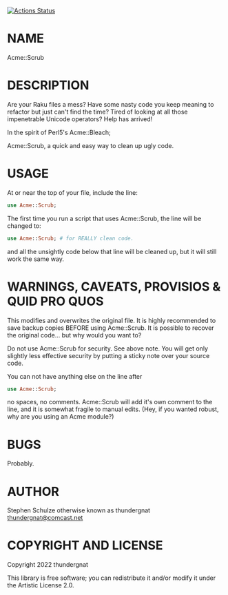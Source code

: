 [![Actions Status](https://github.com/thundergnat/Acme-Scrub/actions/workflows/test.yml/badge.svg)](https://github.com/thundergnat/Acme-Scrub/actions)

NAME
====

Acme::Scrub

DESCRIPTION
===========

Are your Raku files a mess? Have some nasty code you keep meaning to refactor but just can't find the time? Tired of looking at all those impenetrable Unicode operators? Help has arrived!

In the spirit of Perl5's Acme::Bleach;

Acme::Scrub, a quick and easy way to clean up ugly code.

USAGE
=====

At or near the top of your file, include the line:

```raku
use Acme::Scrub;
```

The first time you run a script that uses Acme::Scrub, the line will be changed to:

```raku
use Acme::Scrub; # for REALLY clean code.
```

and all the unsightly code below that line will be cleaned up, but it will still work the same way.

WARNINGS, CAVEATS, PROVISIOS & QUID PRO QUOS
============================================

This modifies and overwrites the original file. It is highly recommended to save backup copies BEFORE using Acme::Scrub. It is possible to recover the original code... but why would you want to?

Do not use Acme::Scrub for security. See above note. You will get only slightly less effective security by putting a sticky note over your source code.

You can not have anything else on the line after

```raku
use Acme::Scrub;
```

no spaces, no comments. Acme::Scrub will add it's own comment to the line, and it is somewhat fragile to manual edits. (Hey, if you wanted robust, why are you using an Acme module?)

BUGS
====

Probably.

AUTHOR
======

Stephen Schulze otherwise known as thundergnat <thundergnat@comcast.net>

COPYRIGHT AND LICENSE
=====================

Copyright 2022 thundergnat

This library is free software; you can redistribute it and/or modify it under the Artistic License 2.0.

